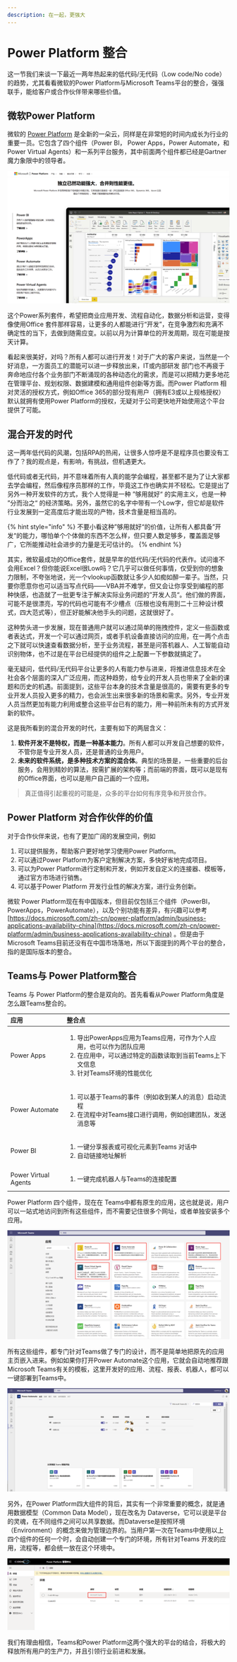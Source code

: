 ```yaml
---
description: 在一起，更强大
---
```


# Power Platform 整合

这一节我们来谈一下最近一两年热起来的低代码/无代码（Low code/No code）的趋势，尤其看看微软的Power Platform与Microsoft Teams平台的整合，强强联手，能给客户或合作伙伴带来哪些价值。

## 微软Power Platform

微软的 [Power Platform](https://powerplatform.microsoft.com/zh-cn/) 是全新的一朵云，同样是在非常短的时间内成长为行业的重要一员。它包含了四个组件（Power BI， Power Apps，Power Automate，和 Power Virtual Agents）和一系列平台服务，其中前面两个组件都已经是Gartner魔力象限中的领导者。

![](../.gitbook/assets/tu-pian-%20%2833%29.png)

这个Power系列套件，希望把商业应用开发、流程自动化，数据分析和运营，变得像使用Office 套件那样容易，让更多的人都能进行“开发”，在竞争激烈和充满不确定性的当下，去做到随需应变。以前以月为计算单位的开发周期，现在可能是按天计算。

看起来很美好，对吗？所有人都可以进行开发！对于广大的客户来说，当然是一个好消息，一方面员工的潜能可以进一步释放出来，IT或内部研发 部门也不再疲于奔命地应付各个业务部门不断涌现的各种动态化的需求，而是可以把精力更多地花在管理平台、规划权限、数据建模和通用组件创新等方面。而Power Platform 相对灵活的授权方式，例如Office 365的部分现有用户（拥有E3或以上规格授权）默认就拥有使用Power Platform的授权，无疑对于公司更快地开始使用这个平台提供了可能。

## 混合开发的时代

这一两年低代码的风潮，包括RPA的热闹，让很多人惊呼是不是程序员也要没有工作了？我的观点是，有影响，有挑战，但机遇更大。

低代码或者无代码，并不意味着所有人真的能学会编程，甚至都不是为了让大家都去学会编程，然后像程序员那样的工作，毕竟这工作也确实并不轻松。它是提出了另外一种开发软件的方式，我个人觉得是一种 ”够用就好“ 的实用主义，也是一种 ”分而治之“ 的经济策略。另外，虽然它的名字中带有一个Low字，但它却是软件行业发展到一定高度后才能出现的产物，技术含量是相当高的。

{% hint style="info" %}
不要小看这种”够用就好“的价值，让所有人都具备”开发“的能力，哪怕单个个体做的东西不怎么样，但只要人数足够多，覆盖面足够广，它所能推动社会进步的力量是无可估计的。
{% endhint %}

其实，微软最成功的Office套件，就是早年的低代码/无代码的代表作。试问谁不会用Excel？但你能说Excel很Low吗？它几乎可以做任何事情，仅受到你的想象力限制，不夸张地说，光一个vlookup函数就让多少人如痴如醉一辈子。当然，只要你愿意你也可以适当写点代码——VBA并不难学，但又会让你享受到编程的那种快感，也造就了一批更专注于解决实际业务问题的”开发人员“。他们做的界面，可能不是很漂亮，写的代码也可能有不少槽点（压根也没有用到二十三种设计模式，四大范式等），但正好能解决他手头的问题，这就很好了。

这种势头进一步发展，现在普通用户就可以通过简单的拖拽控件，定义一些函数或者表达式，开发一个可以通过网页，或者手机设备直接访问的应用，在一两个点击之下就可以快速查看数据分析，至于业务流程，甚至是问答机器人、人工智能自动识别物体，也不过是在平台已经提供的组件之上配置一下参数就搞定了。

毫无疑问，低代码/无代码平台让更多的人有能力参与进来，将推进信息技术在全社会各个层面的深入广泛应用，而这种趋势，给专业的开发人员也带来了全新的课题和历史的机遇。前面提到，这些平台本身的技术含量是很高的，需要有更多的专业开发人员投入更多的精力，也会派生出来很多新的场景和需求。另外，专业开发人员当然更加有能力利用或整合这些平台已有的能力，用一种前所未有的方式开发新的软件。

这是我所看到的混合开发的时代，主要有如下的两层含义：

1. **软件开发不是特权，而是一种基本能力**。所有人都可以开发自己想要的软件，不管你是专业开发人员，还是普通的业务用户。
2. **未来的软件系统，是多种技术方案的混合体**。典型的场景是，一些重要的后台服务，会用到精妙的算法，按需扩展的架构等；而前端的界面，既可以是现有的Office界面，也可以是用户自己画的一个应用。

> 真正值得引起重视的可能是，众多的平台如何有序竞争和开放合作。

## Power Platform 对合作伙伴的价值

对于合作伙伴来说，也有了更加广阔的发展空间，例如

1. 可以提供服务，帮助客户更好地学习使用Power Platform。
2. 可以通过Power Platform为客户定制解决方案，多快好省地完成项目。
3. 可以为Power Platform进行定制和开发，例如开发自定义的连接器、模板等，通过官方市场进行销售。
4. 可以基于Power Platform 开发行业性的解决方案，进行业务创新。

微软 Power Platform现在有中国版本，但目前仅包括三个组件（PowerBI，PowerApps，PowerAutomate），以及个别功能有差异，有兴趣可以参考 [https://docs.microsoft.com/zh-cn/power-platform/admin/business-applications-availability-china](https://docs.microsoft.com/zh-cn/power-platform/admin/business-applications-availability-china) 。但是由于Microsoft Teams目前还没有在中国市场落地，所以下面提到的两个平台的整合，指的是国际版本的整合。

## Teams与 Power Platform整合

Teams 与 Power Platform的整合是双向的。首先看看从Power Platform角度是怎么跟Teams整合的。

<table>
  <thead>
    <tr>
      <th style="text-align:left">&#x5E94;&#x7528;</th>
      <th style="text-align:left">&#x6574;&#x5408;&#x70B9;</th>
    </tr>
  </thead>
  <tbody>
    <tr>
      <td style="text-align:left">Power Apps</td>
      <td style="text-align:left">
        <ol>
          <li>&#x5BFC;&#x51FA;PowerApps&#x5E94;&#x7528;&#x4E3A;Teams&#x5E94;&#x7528;&#xFF0C;&#x53EF;&#x4F5C;&#x4E3A;&#x4E2A;&#x4EBA;&#x5E94;&#x7528;&#xFF0C;&#x4E5F;&#x53EF;&#x4EE5;&#x4F5C;&#x4E3A;&#x56E2;&#x961F;&#x5E94;&#x7528;</li>
          <li>&#x5728;&#x5E94;&#x7528;&#x4E2D;&#xFF0C;&#x53EF;&#x4EE5;&#x901A;&#x8FC7;&#x7279;&#x5B9A;&#x7684;&#x51FD;&#x6570;&#x8BFB;&#x53D6;&#x5230;&#x5F53;&#x524D;Teams&#x4E0A;&#x4E0B;&#x6587;&#x4FE1;&#x606F;</li>
          <li>&#x9488;&#x5BF9;Teams&#x73AF;&#x5883;&#x7684;&#x6027;&#x80FD;&#x4F18;&#x5316;</li>
        </ol>
      </td>
    </tr>
    <tr>
      <td style="text-align:left">Power Automate</td>
      <td style="text-align:left">
        <ol>
          <li>&#x53EF;&#x4EE5;&#x57FA;&#x4E8E;Teams&#x7684;&#x4E8B;&#x4EF6;&#xFF08;&#x4F8B;&#x5982;&#x6536;&#x5230;&#x67D0;&#x4EBA;&#x7684;&#x6D88;&#x606F;&#xFF09;&#x542F;&#x52A8;&#x6D41;&#x7A0B;</li>
          <li>&#x5728;&#x6D41;&#x7A0B;&#x4E2D;&#x5BF9;Teams&#x63A5;&#x53E3;&#x8FDB;&#x884C;&#x8C03;&#x7528;&#xFF0C;&#x4F8B;&#x5982;&#x521B;&#x5EFA;&#x56E2;&#x961F;&#xFF0C;&#x53D1;&#x9001;&#x6D88;&#x606F;&#x7B49;</li>
        </ol>
      </td>
    </tr>
    <tr>
      <td style="text-align:left">Power BI</td>
      <td style="text-align:left">
        <ol>
          <li>&#x4E00;&#x952E;&#x5206;&#x4EAB;&#x62A5;&#x8868;&#x6216;&#x53EF;&#x89C6;&#x5316;&#x5143;&#x7D20;&#x5230;Teams
            &#x5BF9;&#x8BDD;&#x4E2D;</li>
          <li>&#x81EA;&#x52A8;&#x94FE;&#x63A5;&#x5730;&#x5740;&#x89E3;&#x6790;</li>
        </ol>
      </td>
    </tr>
    <tr>
      <td style="text-align:left">Power Virtual Agents</td>
      <td style="text-align:left">
        <ol>
          <li>&#x4E00;&#x952E;&#x5B8C;&#x6210;&#x673A;&#x5668;&#x4EBA;&#x4E0E;Teams&#x7684;&#x8FDE;&#x63A5;&#x914D;&#x7F6E;</li>
        </ol>
      </td>
    </tr>
  </tbody>
</table>

Power Platform 四个组件，现在在 Teams中都有原生的应用，这也就是说，用户可以一站式地访问到所有这些组件，而不需要记住很多个网址，或者单独安装多个应用。

![](../.gitbook/assets/tu-pian-%20%2850%29.png)

所有这些组件，都专门针对Teams做了专门的设计，而不是简单地把原先的应用主页嵌入进来。例如如果你打开Power Automate这个应用，它就会自动地推荐跟Microsoft Teams有关的模板，这里开发好的应用、流程、报表、机器人，都可以一键部署到Teams中。

![](../.gitbook/assets/tu-pian-%20%2851%29.png)

另外，在Power Platform四大组件的背后，其实有一个非常重要的概念，就是通用数据模型（Common Data Model），现在改名为 Dataverse，它可以说是平台的灵魂，在不同组件之间可以共享数据。而Dataverse是按照环境（Environment）的概念来做为管理边界的。当用户第一次在Teams中使用以上四个组件的任何一个时，会自动创建一个专门的环境，所有针对Teams 开发的应用，流程等，都会统一放在这个环境中。

![](../.gitbook/assets/tu-pian-%20%2849%29.png)

我们有理由相信，Teams和Power Platform这两个强大的平台的结合，将极大的释放所有用户的生产力，并且引领行业前进和发展。

